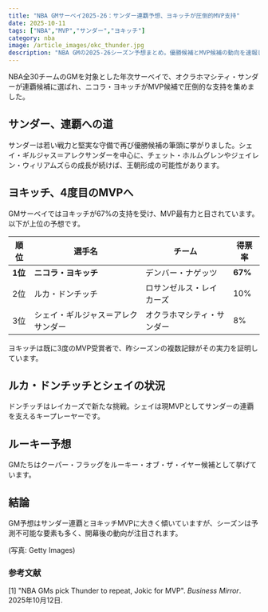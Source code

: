 ```yaml
---
title: "NBA GMサーベイ2025-26：サンダー連覇予想、ヨキッチが圧倒的MVP支持"
date: 2025-10-11
tags: ["NBA","MVP","サンダー","ヨキッチ"]
category: nba
image: /article_images/okc_thunder.jpg
description: "NBA GMの2025-26シーズン予想まとめ。優勝候補とMVP候補の動向を速報します。"
---
```


NBA全30チームのGMを対象とした年次サーベイで、オクラホマシティ・サンダーが連覇候補に選ばれ、ニコラ・ヨキッチがMVP候補で圧倒的な支持を集めました。

## サンダー、連覇への道

サンダーは若い戦力と堅実な守備で再び優勝候補の筆頭に挙がりました。シェイ・ギルジャス＝アレクサンダーを中心に、チェット・ホルムグレンやジェイレン・ウィリアムズらの成長が続けば、王朝形成の可能性があります。

## ヨキッチ、4度目のMVPへ

GMサーベイではヨキッチが67%の支持を受け、MVP最有力と目されています。以下が上位の予想です。

| 順位    | 選手名                             | チーム                     | 得票率  |
| ------- | ---------------------------------- | -------------------------- | ------- |
| **1位** | **ニコラ・ヨキッチ**               | デンバー・ナゲッツ         | **67%** |
| 2位     | ルカ・ドンチッチ                   | ロサンゼルス・レイカーズ   | 10%     |
| 3位     | シェイ・ギルジャス＝アレクサンダー | オクラホマシティ・サンダー | 8%      |

ヨキッチは既に3度のMVP受賞者で、昨シーズンの複数記録がその実力を証明しています。

## ルカ・ドンチッチとシェイの状況

ドンチッチはレイカーズで新たな挑戦。シェイは現MVPとしてサンダーの連覇を支えるキープレーヤーです。

## ルーキー予想

GMたちはクーパー・フラッグをルーキー・オブ・ザ・イヤー候補として挙げています。

## 結論

GM予想はサンダー連覇とヨキッチMVPに大きく傾いていますが、シーズンは予測不可能な要素も多く、開幕後の動向が注目されます。


(写真: Getty Images)

### 参考文献

[1] "NBA GMs pick Thunder to repeat, Jokic for MVP". *Business Mirror*. 2025年10月12日.
